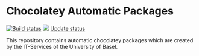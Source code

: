 # Chocolatey Automatic Packages

[![Build status](https://ci.appveyor.com/api/projects/status/lmrgctuivoefkd5x?svg=true)](https://ci.appveyor.com/project/LizenzManagement/chocolatey-internal-packages-7i2qv)
[![](http://transparent-favicon.info/favicon.ico)](#)
[Update status](https://gist.github.com/96b4efbc9647eab3f4ae8eee2e90207e)

This repository contains automatic chocolatey packages which are created by the IT-Services of the University of Basel.
